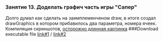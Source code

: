 ### Занятие 13. Доделать графич часть игры "Сапер"
Долго думал как сделать на заимплеменченом draw, в итоге создал drawGraphics в котором прибавилось два параметра, номера ячеек.<br>
Компиляция скриншотов, [осторожно длинная картинка](http://i.imgur.com/lH94vpm.gif)
###Download executable file
[link#1](https://cloud.mail.ru/public/F5i8/Di65F4Krc) / [link#2](http://petsclinic.site40.net/download/miner-1.0.jar)
